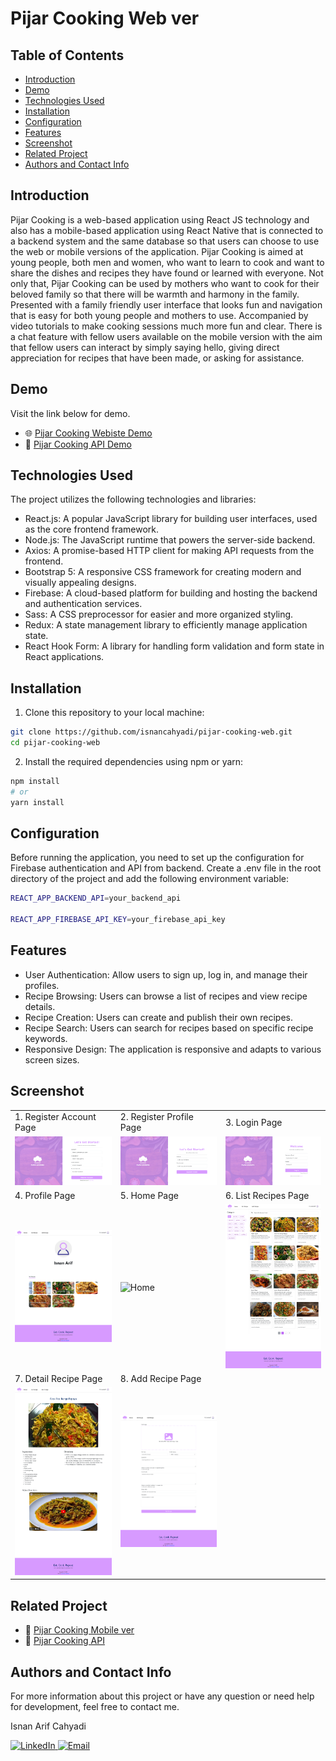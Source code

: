 # Pijar Cooking Web ver

## Table of Contents

- [Introduction](#introduction)
- [Demo](#demo)
- [Technologies Used](#technologies-used)
- [Installation](#installation)
- [Configuration](#configuration)
- [Features](#features)
- [Screenshot](#screenshot)
- [Related Project](#related-project)
- [Authors and Contact Info](#authors-and-contact-info)

## Introduction

Pijar Cooking is a web-based application using React JS technology and also has a mobile-based application using React Native that is connected to a backend system and the same database so that users can choose to use the web or mobile versions of the application. Pijar Cooking is aimed at young people, both men and women, who want to learn to cook and want to share the dishes and recipes they have found or learned with everyone. Not only that, Pijar Cooking can be used by mothers who want to cook for their beloved family so that there will be warmth and harmony in the family. Presented with a family friendly user interface that looks fun and navigation that is easy for both young people and mothers to use. Accompanied by video tutorials to make cooking sessions much more fun and clear. There is a chat feature with fellow users available on the mobile version with the aim that fellow users can interact by simply saying hello, giving direct appreciation for recipes that have been made, or asking for assistance.

## Demo

Visit the link below for demo.

- :globe_with_meridians: [Pijar Cooking Webiste Demo](https://pijar-cooking-web.vercel.app/)
- :link: [Pijar Cooking API Demo](https://pijar-cooking-api.up.railway.app/)

## Technologies Used

The project utilizes the following technologies and libraries:

- React.js: A popular JavaScript library for building user interfaces, used as the core frontend framework.
- Node.js: The JavaScript runtime that powers the server-side backend.
- Axios: A promise-based HTTP client for making API requests from the frontend.
- Bootstrap 5: A responsive CSS framework for creating modern and visually appealing designs.
- Firebase: A cloud-based platform for building and hosting the backend and authentication services.
- Sass: A CSS preprocessor for easier and more organized styling.
- Redux: A state management library to efficiently manage application state.
- React Hook Form: A library for handling form validation and form state in React applications.

## Installation

1. Clone this repository to your local machine:

```bash
git clone https://github.com/isnancahyadi/pijar-cooking-web.git
cd pijar-cooking-web
```

2. Install the required dependencies using npm or yarn:

```bash
npm install
# or
yarn install
```

## Configuration

Before running the application, you need to set up the configuration for Firebase authentication and API from backend. Create a .env file in the root directory of the project and add the following environment variable:

```bash
REACT_APP_BACKEND_API=your_backend_api

REACT_APP_FIREBASE_API_KEY=your_firebase_api_key
```

## Features

- User Authentication: Allow users to sign up, log in, and manage their profiles.
- Recipe Browsing: Users can browse a list of recipes and view recipe details.
- Recipe Creation: Users can create and publish their own recipes.
- Recipe Search: Users can search for recipes based on specific recipe keywords.
- Responsive Design: The application is responsive and adapts to various screen sizes.

## Screenshot

<table>
    <tr>
        <td>1. Register Account Page</td>
        <td>2. Register Profile Page</td>
        <td>3. Login Page</td>
    </tr>
    <tr>
        <td>
            <img width="350px" src="./documentation/registeraccount.png" border="0" alt="Register Account" />
        </td>
        <td>
            <img width="350px" src="./documentation/registerprofile.png" border="0"  alt="Register Profile" />
        </td>
        <td>
            <img width="350px" src="./documentation/login.png" border="0"  alt="Login" />
        </td>
    </tr>
    <tr>
        <td>4. Profile Page</td>
        <td>5. Home Page</td>
        <td>6. List Recipes Page</td>
    </tr>
    <tr>
        <td>
            <img width="350px" src="./documentation/profile.png" border="0" alt="Profile" />
        </td>
        <td>
            <img width="350px" src="./documentation/home.png" border="0"  alt="Home" />
        </td>
        <td>
            <img width="350px" src="./documentation/listrecipe.png" border="0"  alt="List Recipe" />
        </td>
    </tr>
    <tr>
        <td>7. Detail Recipe Page</td>
        <td>8. Add Recipe Page</td>
    </tr>
    <tr>
        <td>
            <img width="350px" src="./documentation/detailrecipe.png" border="0" alt="Detail Recipe" />
        </td>
        <td>
            <img width="350px" src="./documentation/addrecipe.png" border="0"  alt="Add Recipe" />
        </td>
    </tr>
</table>

## Related Project

- :iphone: [Pijar Cooking Mobile ver](https://github.com/isnancahyadi/pijar-cooking-mobile)
- :link: [Pijar Cooking API](https://github.com/isnancahyadi/pijar-cooking-api)

## Authors and Contact Info

For more information about this project or have any question or need help for development, feel free to contact me.

Isnan Arif Cahyadi

<div id="badges">
  <a href="https://www.linkedin.com/in/isnanarifcahyadi/">
    <img src="https://img.shields.io/badge/LinkedIn-blue?style=for-the-badge&logo=linkedin&logoColor=white" alt="LinkedIn"/>
  </a>
  <a href="mailto:isnan.arifc@gmail.com">
    <img src="https://img.shields.io/badge/GMail-red?style=for-the-badge&logo=gmail&logoColor=white" alt="Email"/>
  </a>
</div>
